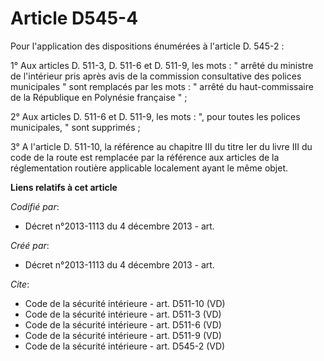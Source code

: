 # Article D545-4

Pour l'application des dispositions énumérées à l'article D. 545-2 : 

1° Aux articles D. 511-3, D. 511-6 et D. 511-9, les mots : " arrêté du ministre de l'intérieur pris après avis de la
commission consultative des polices municipales " sont remplacés par les mots : " arrêté du haut-commissaire de la République
en Polynésie française " ; 

2° Aux articles D. 511-6 et D. 511-9, les mots : ", pour toutes les polices municipales, " sont supprimés ; 

3° A l'article D. 511-10, la référence au chapitre III du titre Ier du livre III du code de la route est remplacée par la
référence aux articles de la réglementation routière applicable localement ayant le même objet.

**Liens relatifs à cet article**

_Codifié par_:

  - Décret n°2013-1113 du 4 décembre 2013 - art.

_Créé par_:

  - Décret n°2013-1113 du 4 décembre 2013 - art.

_Cite_:

  - Code de la sécurité intérieure - art. D511-10 (VD)
  - Code de la sécurité intérieure - art. D511-3 (VD)
  - Code de la sécurité intérieure - art. D511-6 (VD)
  - Code de la sécurité intérieure - art. D511-9 (VD)
  - Code de la sécurité intérieure - art. D545-2 (VD)
